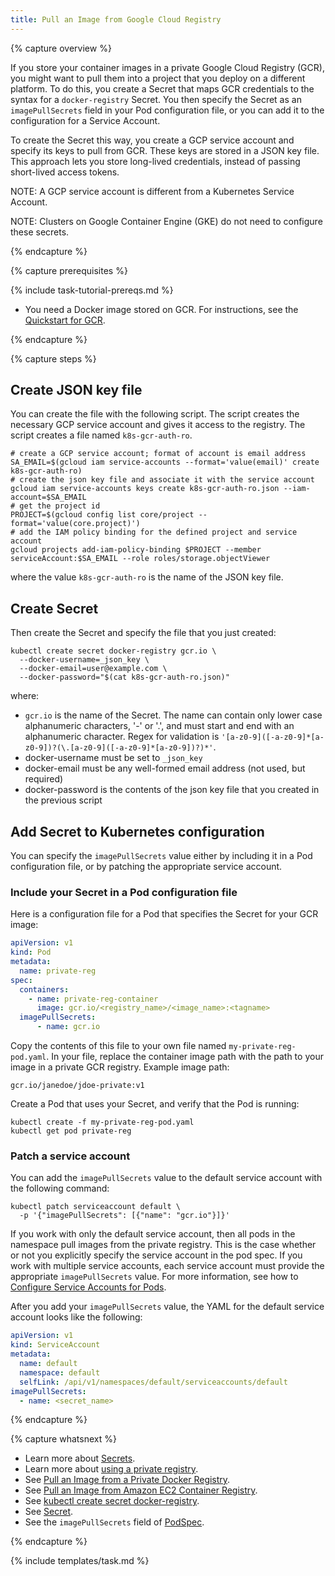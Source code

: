 ```yaml
---
title: Pull an Image from Google Cloud Registry
---
```


{% capture overview %}

If you store your container images in a private Google Cloud Registry (GCR), you might want to pull them into a project that you deploy on a different platform. To do this, you create a Secret that maps GCR credentials to the syntax for a `docker-registry` Secret. You then specify the Secret as an `imagePullSecrets` field in your Pod configuration file, or you can add it to the configuration for a Service Account.

To create the Secret this way, you create a GCP service account and specify its keys to pull from GCR. These keys are stored in a JSON key file. This approach lets you store long-lived credentials, instead of passing short-lived access tokens.

NOTE: A GCP service account is different from a Kubernetes Service Account.

NOTE: Clusters on Google Container Engine (GKE) do not need to configure these secrets.

{% endcapture %}

{% capture prerequisites %}

{% include task-tutorial-prereqs.md %}

* You need a Docker image stored on GCR. For instructions, see the [Quickstart for GCR](https://cloud.google.com/container-registry/docs/quickstart).

{% endcapture %}

{% capture steps %}

## Create JSON key file

You can create the file with the following script. The script creates the necessary GCP service account and gives it access to the registry. The script creates a file named `k8s-gcr-auth-ro`.

```shell
# create a GCP service account; format of account is email address
SA_EMAIL=$(gcloud iam service-accounts --format='value(email)' create k8s-gcr-auth-ro)
# create the json key file and associate it with the service account
gcloud iam service-accounts keys create k8s-gcr-auth-ro.json --iam-account=$SA_EMAIL
# get the project id
PROJECT=$(gcloud config list core/project --format='value(core.project)')
# add the IAM policy binding for the defined project and service account
gcloud projects add-iam-policy-binding $PROJECT --member serviceAccount:$SA_EMAIL --role roles/storage.objectViewer
```

where the value `k8s-gcr-auth-ro` is the name of the JSON key file.

## Create Secret

Then create the Secret and specify the file that you just created:

```shell
kubectl create secret docker-registry gcr.io \
  --docker-username=_json_key \
  --docker-email=user@example.com \
  --docker-password="$(cat k8s-gcr-auth-ro.json)"
```

where:

* `gcr.io` is the name of the Secret. The name can contain only lower case alphanumeric characters, '-' or '.', and must start and end with an alphanumeric character. Regex for validation is `'[a-z0-9]([-a-z0-9]*[a-z0-9])?(\.[a-z0-9]([-a-z0-9]*[a-z0-9])?)*'`.
* docker-username must be set to `_json_key`
* docker-email must be any well-formed email address (not used, but required)       
* docker-password is the contents of the json key file that you created in the previous script

## Add Secret to Kubernetes configuration

You can specify the `imagePullSecrets` value either by including it in a Pod configuration file, or by patching the appropriate service account.

### Include your Secret in a Pod configuration file

Here is a configuration file for a Pod that specifies the Secret for your GCR image:

```yaml
apiVersion: v1
kind: Pod
metadata: 
  name: private-reg
spec:
  containers:
    - name: private-reg-container
      image: gcr.io/<registry_name>/<image_name>:<tagname>
  imagePullSecrets:
      - name: gcr.io
```

Copy the contents of this file to your own file named `my-private-reg-pod.yaml`. In your file, replace the container image path with the path to your image in a private GCR registry. Example image path:

```
gcr.io/janedoe/jdoe-private:v1
```

Create a Pod that uses your Secret, and verify that the Pod is running: 

```
kubectl create -f my-private-reg-pod.yaml
kubectl get pod private-reg
```

### Patch a service account

You can add the `imagePullSecrets` value to the default service account with the following command:

```shell
kubectl patch serviceaccount default \
  -p '{"imagePullSecrets": [{"name": "gcr.io"}]}'
```

If you work with only the default service account, then all pods in the namespace pull images from the private registry. This is the case whether or not you explicitly specify the service account in the pod spec. If you work with multiple service accounts, each service account must provide the appropriate `imagePullSecrets` value. For more information, see how to [Configure Service Accounts for Pods](https://kubernetes.io/docs/tasks/configure-pod-container/configure-service-account/).

After you add your `imagePullSecrets` value, the YAML for the default service account looks like the following:

```yaml
apiVersion: v1
kind: ServiceAccount
metadata:
  name: default
  namespace: default
  selfLink: /api/v1/namespaces/default/serviceaccounts/default
imagePullSecrets:
  - name: <secret_name>
```

{% endcapture %}

{% capture whatsnext %}

* Learn more about [Secrets](/docs/concepts/configuration/secret/).
* Learn more about
[using a private registry](/docs/concepts/containers/images/#using-a-private-registry).
* See [Pull an Image from a Private Docker Registry](/docs/tasks/configure-pod-container/pull-image-private-registry).
* See [Pull an Image from Amazon EC2 Container Registry](/docs/tasks/configure-pod-container/pull-image-ecr).
* See [kubectl create secret docker-registry](/docs/user-guide/kubectl/v1.6/#-em-secret-docker-registry-em-).
* See [Secret](/docs/api-reference/v1.6/#secret-v1-core).
* See the `imagePullSecrets` field of
[PodSpec](/docs/api-reference/v1.6/#podspec-v1-core).

{% endcapture %}

{% include templates/task.md %}